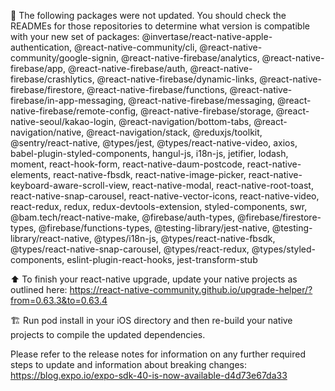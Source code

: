 🚨 The following packages were not updated. You should check the READMEs for those repositories to determine what version is compatible with your new set of packages:
@invertase/react-native-apple-authentication,
@react-native-community/cli,
@react-native-community/google-signin,
@react-native-firebase/analytics,
@react-native-firebase/app,
@react-native-firebase/auth,
@react-native-firebase/crashlytics,
@react-native-firebase/dynamic-links,
@react-native-firebase/firestore,
@react-native-firebase/functions,
@react-native-firebase/in-app-messaging,
@react-native-firebase/messaging,
@react-native-firebase/remote-config,
@react-native-firebase/storage,
@react-native-seoul/kakao-login,
@react-navigation/bottom-tabs,
@react-navigation/native,
@react-navigation/stack,
@reduxjs/toolkit,
@sentry/react-native,
@types/jest,
@types/react-native-video,
axios,
babel-plugin-styled-components,
hangul-js,
i18n-js,
jetifier,
lodash,
moment,
react-hook-form,
react-native-daum-postcode,
react-native-elements,
react-native-fbsdk,
react-native-image-picker,
react-native-keyboard-aware-scroll-view,
react-native-modal,
react-native-root-toast,
react-native-snap-carousel,
react-native-vector-icons,
react-native-video,
react-redux,
redux,
redux-devtools-extension,
styled-components,
swr,
@bam.tech/react-native-make,
@firebase/auth-types,
@firebase/firestore-types,
@firebase/functions-types,
@testing-library/jest-native,
@testing-library/react-native,
@types/i18n-js,
@types/react-native-fbsdk,
@types/react-native-snap-carousel,
@types/react-redux,
@types/styled-components,
eslint-plugin-react-hooks,
jest-transform-stub

⬆️  To finish your react-native upgrade, update your native projects as outlined here:
https://react-native-community.github.io/upgrade-helper/?from=0.63.3&to=0.63.4

🏗  Run pod install in your iOS directory and then re-build your native projects to compile the updated dependencies.

Please refer to the release notes for information on any further required steps to update and information about breaking changes:
https://blog.expo.io/expo-sdk-40-is-now-available-d4d73e67da33